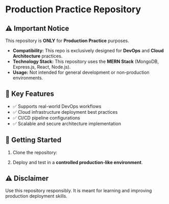 <h1>Production Practice Repository</h1>

<h2>⚠️ Important Notice</h2>

<p>This repository is <strong>ONLY</strong> for <strong>Production Practice</strong> purposes.</p>

<ul>
  <li><strong>Compatibility:</strong> This repo is exclusively designed for <strong>DevOps</strong> and <strong>Cloud Architecture</strong> practices.</li>
  <li><strong>Technology Stack:</strong> This repository uses the <strong>MERN Stack</strong> (MongoDB, Express.js, React, Node.js).</li>
  <li><strong>Usage:</strong> Not intended for general development or non-production environments.</li>
</ul>

<h2>📌 Key Features</h2>

<ul>
  <li>✅ Supports real-world DevOps workflows</li>
  <li>✅ Cloud infrastructure deployment best practices</li>
  <li>✅ CI/CD pipeline configurations</li>
  <li>✅ Scalable and secure architecture implementation</li>
</ul>

<h2>🚀 Getting Started</h2>

<ol>
  <li>Clone the repository:</li>
</ol>

<ol start="2">

  <li>Deploy and test in a <strong>controlled production-like environment</strong>.</li>
</ol>

<h2>⚠️ Disclaimer</h2>

<p>Use this repository responsibly. It is meant for learning and improving production deployment skills.</p>
